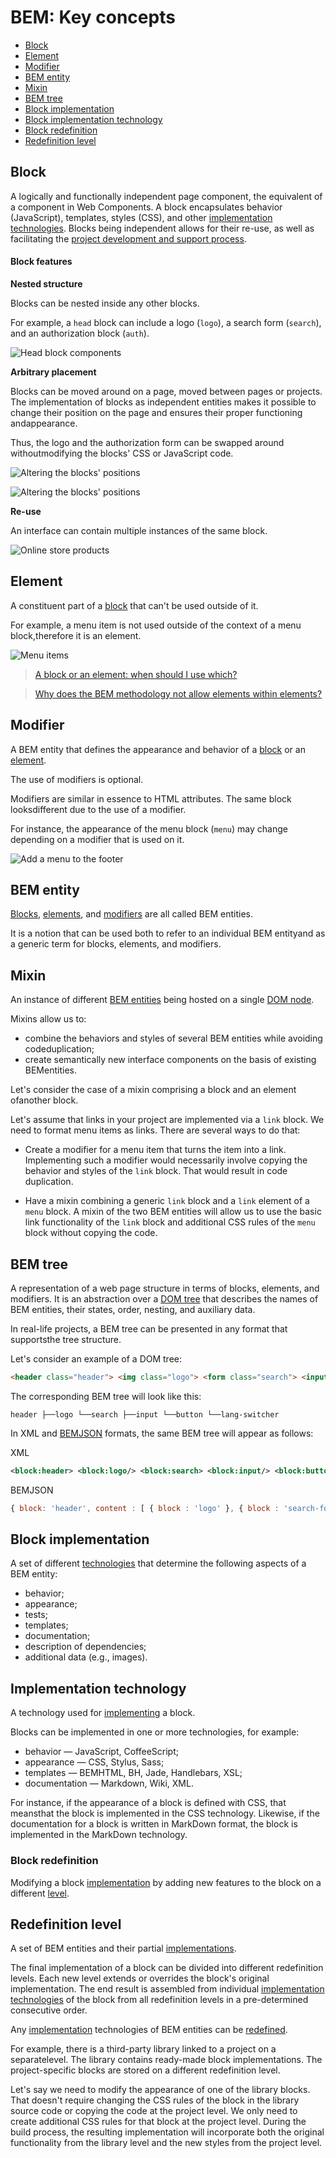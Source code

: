 BEM: Key concepts
=================

-   [Block](#Блок)
-   [Element](#Элемент)
-   [Modifier](#Модификатор)
-   [BEM entity](#БЭМ-сущность)
-   [Mixin](#Микс)
-   [BEM tree](#БЭМ-дерево)
-   [Block implementation](#Реализация-блока)
-   [Block implementation technology](#Технология-реализации)
-   [Block redefinition](#Переопределение-блока)
-   [Redefinition level](#Уровень-переопределения)

<a name="block"></a>

Block
-----

A logically and functionally independent page component, the equivalent of a component in Web Components. A block encapsulates behavior (JavaScript), templates, styles (CSS), and other [implementation technologies](#Технология-реализации). Blocks being independent allows for their re-use, as well as facilitating the [project development and support process](../solved-problems/solved-problems.en.md).

#### Block features

**Nested structure**

Blocks can be nested inside any other blocks.

For example, a `head` block can include a logo (`logo`), a search form (`search`), and an authorization block (`auth`).

![Head block components](https://img-fotki.yandex.ru/get/15534/158800653.0/0_111fb2_7710ab3d_orig)

**Arbitrary placement**

Blocks can be moved around on a page, moved between pages or projects. The implementation of blocks as independent entities makes it possible to change their position on the page and ensures their proper functioning andappearance.

Thus, the logo and the authorization form can be swapped around withoutmodifying the blocks' CSS or JavaScript code.

![Altering the blocks' positions](https://img-fotki.yandex.ru/get/16156/158800653.0/0_111fb3_2fec3fed_orig)

![Altering the blocks' positions](https://img-fotki.yandex.ru/get/15542/158800653.0/0_111fb1_bcbc3c6a_orig)

**Re-use**

An interface can contain multiple instances of the same block.

![Online store products](https://img-fotki.yandex.ru/get/15498/158800653.0/0_111fb0_fbb195e9_orig)

Element
-------

A constituent part of a [block](#Блок) that can't be used outside of it.

For example, a menu item is not used outside of the context of a menu block,therefore it is an element.

![Menu items](https://img-fotki.yandex.ru/get/15588/158800653.0/0_111fb6_192672cf_orig)

> [A block or an element: when should I use which?](../../faq/faq.en.md#В-каком-случае-создавать-блок-в-каком-элемент)

> [Why does the BEM methodology not allow elements within elements?](../../faq/faq.en.md#Почему-в-БЭМ-не-рекомендуется-создавать-элементы-элементов-block__elem1__elem2)

Modifier
--------

A BEM entity that defines the appearance and behavior of a [block](#Блок) or an [element](#Элемент).

The use of modifiers is optional.

Modifiers are similar in essence to HTML attributes. The same block looksdifferent due to the use of a modifier.

For instance, the appearance of the menu block (`menu`) may change depending on a modifier that is used on it.

![Add a menu to the footer](https://img-fotki.yandex.ru/get/16183/158800653.0/0_111fba_921b3c47_orig)

BEM entity
----------

[Blocks](#Блок), [elements](#Элемент), and [modifiers](#Модификатор) are all called BEM entities.

It is a notion that can be used both to refer to an individual BEM entityand as a generic term for blocks, elements, and modifiers.

Mixin
-----

An instance of different [BEM entities](#БЭМ-сущность) being hosted on a single [DOM node](https://en.wikipedia.org/wiki/Document_Object_Model).

Mixins allow us to:

-   combine the behaviors and styles of several BEM entities while avoiding codeduplication;
-   create semantically new interface components on the basis of existing BEMentities.

Let's consider the case of a mixin comprising a block and an element ofanother block.

Let's assume that links in your project are implemented via a `link` block. We need to format menu items as links. There are several ways to do that:

-   Create a modifier for a menu item that turns the item into a link. Implementing such a modifier would necessarily involve copying the behavior and styles of the `link` block. That would result in code duplication.

-   Have a mixin combining a generic `link` block and a `link` element of a `menu` block. A mixin of the two BEM entities will allow us to use the basic link functionality of the `link` block and additional CSS rules of the `menu` block without copying the code.

BEM tree
--------

A representation of a web page structure in terms of blocks, elements, and modifiers. It is an abstraction over a [DOM tree](https://en.wikipedia.org/wiki/Document_Object_Model) that describes the names of BEM entities, their states, order, nesting, and auxiliary data.

In real-life projects, a BEM tree can be presented in any format that supportsthe tree structure.

Let's consider an example of a DOM tree:

``` html
<header class="header"> <img class="logo"> <form class="search"> <input type="input"> <button type="button"></button> </form> <div class="lang-switcher"></div> </header>
```

The corresponding BEM tree will look like this:

    header ├──logo └──search ├──input └──button └──lang-switcher

In XML and [BEMJSON](https://en.bem.info/technology/bemjson/current/bemjson/) formats, the same BEM tree will appear as follows:

XML

``` xml
<block:header> <block:logo/> <block:search> <block:input/> <block:button/> </block:search> <block:lang-switcher/></block:header>
```

BEMJSON

``` js
{ block: 'header', content : [ { block : 'logo' }, { block : 'search-form', content : [ { block : 'input' }, { block : 'button' } ] }, { block : 'lang-switcher' } ]}
```

Block implementation
--------------------

A set of different [technologies](#Технология-реализации) that determine the following aspects of a BEM entity:

-   behavior;
-   appearance;
-   tests;
-   templates;
-   documentation;
-   description of dependencies;
-   additional data (e.g., images).

Implementation technology
-------------------------

A technology used for [implementing](#Реализация-блока) a block.

Blocks can be implemented in one or more technologies, for example:

-   behavior — JavaScript, CoffeeScript;
-   appearance — CSS, Stylus, Sass;
-   templates — BEMHTML, BH, Jade, Handlebars, XSL;
-   documentation — Markdown, Wiki, XML.

For instance, if the appearance of a block is defined with CSS, that meansthat the block is implemented in the CSS technology. Likewise, if the documentation for a block is written in MarkDown format, the block is implemented in the MarkDown technology.

### Block redefinition

Modifying a block [implementation](#Реализация-блока) by adding new features to the block on a different [level](#Уровень-переопределения).

Redefinition level
------------------

A set of BEM entities and their partial [implementations](#Реализация-блока).

The final implementation of a block can be divided into different redefinition levels. Each new level extends or overrides the block's original implementation. The end result is assembled from individual [implementation technologies](#Технология-реализации-блока) of the block from all redefinition levels in a pre-determined consecutive order.

Any [implementation](#Технология-реализации-блока) technologies of BEM entities can be [redefined](#Переопределение-блока).

For example, there is a third-party library linked to a project on a separatelevel. The library contains ready-made block implementations. The project-specific blocks are stored on a different redefinition level.

Let's say we need to modify the appearance of one of the library blocks. That doesn't require changing the CSS rules of the block in the library source code or copying the code at the project level. We only need to create additional CSS rules for that block at the project level. During the build process, the resulting implementation will incorporate both the original functionality from the library level and the new styles from the project level.
